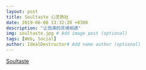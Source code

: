 ```yaml
---
layout: post
title: Soultaste 心灵旅社
date: 2019-06-08 13:32:20 +0300
description: "让饱满的灵魂相遇"
img: soultaste.jpg # Add image post (optional)
tags: [Web, Social]
author: IdealDestructor# Add name author (optional)
---
```

[Soultaste](http://soultaste.cn)